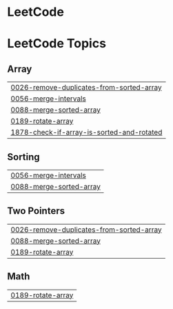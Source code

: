 # LeetCode
<!---LeetCode Topics Start-->
# LeetCode Topics
## Array
|  |
| ------- |
| [0026-remove-duplicates-from-sorted-array](https://github.com/keerthana-m1998/LeetCode/tree/master/0026-remove-duplicates-from-sorted-array) |
| [0056-merge-intervals](https://github.com/keerthana-m1998/LeetCode/tree/master/0056-merge-intervals) |
| [0088-merge-sorted-array](https://github.com/keerthana-m1998/LeetCode/tree/master/0088-merge-sorted-array) |
| [0189-rotate-array](https://github.com/keerthana-m1998/LeetCode/tree/master/0189-rotate-array) |
| [1878-check-if-array-is-sorted-and-rotated](https://github.com/keerthana-m1998/LeetCode/tree/master/1878-check-if-array-is-sorted-and-rotated) |
## Sorting
|  |
| ------- |
| [0056-merge-intervals](https://github.com/keerthana-m1998/LeetCode/tree/master/0056-merge-intervals) |
| [0088-merge-sorted-array](https://github.com/keerthana-m1998/LeetCode/tree/master/0088-merge-sorted-array) |
## Two Pointers
|  |
| ------- |
| [0026-remove-duplicates-from-sorted-array](https://github.com/keerthana-m1998/LeetCode/tree/master/0026-remove-duplicates-from-sorted-array) |
| [0088-merge-sorted-array](https://github.com/keerthana-m1998/LeetCode/tree/master/0088-merge-sorted-array) |
| [0189-rotate-array](https://github.com/keerthana-m1998/LeetCode/tree/master/0189-rotate-array) |
## Math
|  |
| ------- |
| [0189-rotate-array](https://github.com/keerthana-m1998/LeetCode/tree/master/0189-rotate-array) |
<!---LeetCode Topics End-->